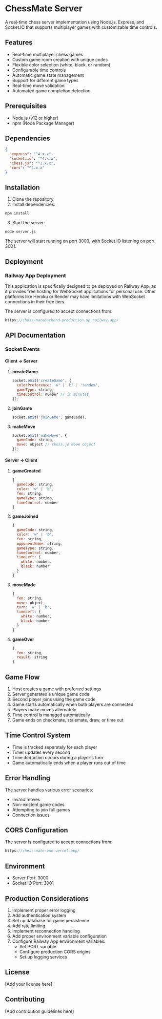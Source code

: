 # ChessMate Server

A real-time chess server implementation using Node.js, Express, and Socket.IO that supports multiplayer games with customizable time controls.

## Features

- Real-time multiplayer chess games
- Custom game room creation with unique codes
- Flexible color selection (white, black, or random)
- Configurable time controls
- Automatic game state management
- Support for different game types
- Real-time move validation
- Automated game completion detection

## Prerequisites

- Node.js (v12 or higher)
- npm (Node Package Manager)

## Dependencies

```json
{
  "express": "^4.x.x",
  "socket.io": "^4.x.x",
  "chess.js": "^1.x.x",
  "cors": "^2.x.x"
}
```

## Installation

1. Clone the repository
2. Install dependencies:
```bash
npm install
```
3. Start the server:
```bash
node server.js
```

The server will start running on port 3000, with Socket.IO listening on port 3001.

## Deployment

### Railway App Deployment

This application is specifically designed to be deployed on Railway App, as it provides free hosting for WebSocket applications for personal use. Other platforms like Heroku or Render may have limitations with WebSocket connections in their free tiers.

The server is configured to accept connections from:
```javascript
https://chess-matebackend-production.up.railway.app/
```

## API Documentation

### Socket Events

#### Client -> Server

1. **createGame**
   ```javascript
   socket.emit('createGame', {
     colorPreference: 'w' | 'b' | 'random',
     gameType: string,
     timeControl: number // in minutes
   });
   ```

2. **joinGame**
   ```javascript
   socket.emit('joinGame', gameCode);
   ```

3. **makeMove**
   ```javascript
   socket.emit('makeMove', {
     gameCode: string,
     move: object // chess.js move object
   });
   ```

#### Server -> Client

1. **gameCreated**
   ```javascript
   {
     gameCode: string,
     color: 'w' | 'b',
     fen: string,
     gameType: string,
     timeControl: number
   }
   ```

2. **gameJoined**
   ```javascript
   {
     gameCode: string,
     color: 'w' | 'b',
     fen: string,
     opponentName: string,
     gameType: string,
     timeControl: number,
     timeLeft: {
       white: number,
       black: number
     }
   }
   ```

3. **moveMade**
   ```javascript
   {
     fen: string,
     move: object,
     turn: 'w' | 'b',
     timeLeft: {
       white: number,
       black: number
     }
   }
   ```

4. **gameOver**
   ```javascript
   {
     fen: string,
     result: string
   }
   ```

## Game Flow

1. Host creates a game with preferred settings
2. Server generates a unique game code
3. Second player joins using the game code
4. Game starts automatically when both players are connected
5. Players make moves alternately
6. Time control is managed automatically
7. Game ends on checkmate, stalemate, draw, or time out

## Time Control System

- Time is tracked separately for each player
- Timer updates every second
- Time deduction occurs during a player's turn
- Game automatically ends when a player runs out of time

## Error Handling

The server handles various error scenarios:
- Invalid moves
- Non-existent game codes
- Attempting to join full games
- Connection issues

## CORS Configuration

The server is configured to accept connections from:
```javascript
https://chess-mate-one.vercel.app/
```

## Environment

- Server Port: 3000
- Socket.IO Port: 3001

## Production Considerations

1. Implement proper error logging
2. Add authentication system
3. Set up database for game persistence
4. Add rate limiting
5. Implement reconnection handling
6. Add proper environment variable configuration
7. Configure Railway App environment variables:
   - Set PORT variable
   - Configure production CORS origins
   - Set up logging services

## License

[Add your license here]

## Contributing

[Add contribution guidelines here]
